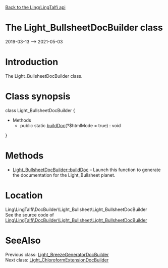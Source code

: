 [Back to the Ling/LingTalfi api](https://github.com/lingtalfi/LingTalfi/blob/master/doc/api/Ling/LingTalfi.md)



The Light_BullsheetDocBuilder class
================
2019-03-13 --> 2021-05-03






Introduction
============

The Light_BullsheetDocBuilder class.



Class synopsis
==============


class <span class="pl-k">Light_BullsheetDocBuilder</span>  {

- Methods
    - public static [buildDoc](https://github.com/lingtalfi/LingTalfi/blob/master/doc/api/Ling/LingTalfi/DocBuilder/Light_Bullsheet/Light_BullsheetDocBuilder/buildDoc.md)(?$htmlMode = true) : void

}






Methods
==============

- [Light_BullsheetDocBuilder::buildDoc](https://github.com/lingtalfi/LingTalfi/blob/master/doc/api/Ling/LingTalfi/DocBuilder/Light_Bullsheet/Light_BullsheetDocBuilder/buildDoc.md) &ndash; Launch this function to generate the documentation for the Light_Bullsheet planet.





Location
=============
Ling\LingTalfi\DocBuilder\Light_Bullsheet\Light_BullsheetDocBuilder<br>
See the source code of [Ling\LingTalfi\DocBuilder\Light_Bullsheet\Light_BullsheetDocBuilder](https://github.com/lingtalfi/LingTalfi/blob/master/DocBuilder/Light_Bullsheet/Light_BullsheetDocBuilder.php)



SeeAlso
==============
Previous class: [Light_BreezeGeneratorDocBuilder](https://github.com/lingtalfi/LingTalfi/blob/master/doc/api/Ling/LingTalfi/DocBuilder/Light_BreezeGenerator/Light_BreezeGeneratorDocBuilder.md)<br>Next class: [Light_ChloroformExtensionDocBuilder](https://github.com/lingtalfi/LingTalfi/blob/master/doc/api/Ling/LingTalfi/DocBuilder/Light_ChloroformExtension/Light_ChloroformExtensionDocBuilder.md)<br>
